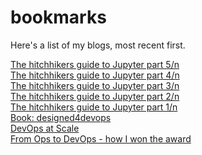 # bookmarks

Here's a list of my blogs, most recent first.

[The hitchhikers guide to Jupyter part 5/n](https://methods.co.uk/blog/the-hitchhikers-guide-to-jupyter-part-5-n/) \
[The hitchhikers guide to Jupyter part 4/n](https://methods.co.uk/blog/the-hitchhikers-guide-to-jupyter-part-4-n/) \
[The hitchhikers guide to Jupyter part 3/n](https://methods.co.uk/blog/the-hitchhikers-guide-to-jupyter-part-3-n/) \
[The hitchhikers guide to Jupyter part 2/n](https://methods.co.uk/blog/the-hitchhikers-guide-to-jupyter-part-2-n/) \
[The hitchhikers guide to Jupyter part 1/n](https://methods.co.uk/blog/the-hitchhikers-guide-to-jupyter/) \
[Book: designed4devops](https://designed4devops.com) \
[DevOps at Scale](https://blog.worldline.tech/2019/10/16/devops-at-scale.html) \
[From Ops to DevOps - how I won the award](https://blog.worldline.tech/2019/05/06/devops-transformation.html)
